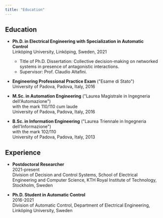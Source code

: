 ```yaml
---
title: "Education"
---
```


## Education

- **Ph.D. in Electrical Engineering with Specialization in Automatic Control**\
Linköping University, Linköping, Sweden, 2021
    - Title of Ph.D. Dissertation: Collective decision-making on networked systems in presence of antagonistic interactions.
    - Supervisor: Prof. Claudio Altafini.
	
- **Engineering Professional Practice Exam** ("Esame di Stato")\
University of Padova, Padova, Italy, 2016
	
- **M.Sc. in Automation Engineering** ("Laurea Magistrale in Ingegneria dell'Automazione") \
with the mark 110/110 cum laude\
University of Padova, Padova, Italy, 2016
	
- **B.Sc. in Information Engineering** ("Laurea Triennale in Ingegneria dell'Informazione")\
with the mark 102/110\
University of Padova, Padova, Italy, 2013
	

## Experience

- **Postdoctoral Researcher**\
2021-present\
Division of Decision and Control Systems, School of Electrical Engineering and Computer Science, KTH Royal Institute of Technology, Stockholm, Sweden

- **Ph.D. Student in Automatic Control**\
2016-2021\
Division of Automatic Control, Department of Electrical Engineering, Linköping University, Sweden 
